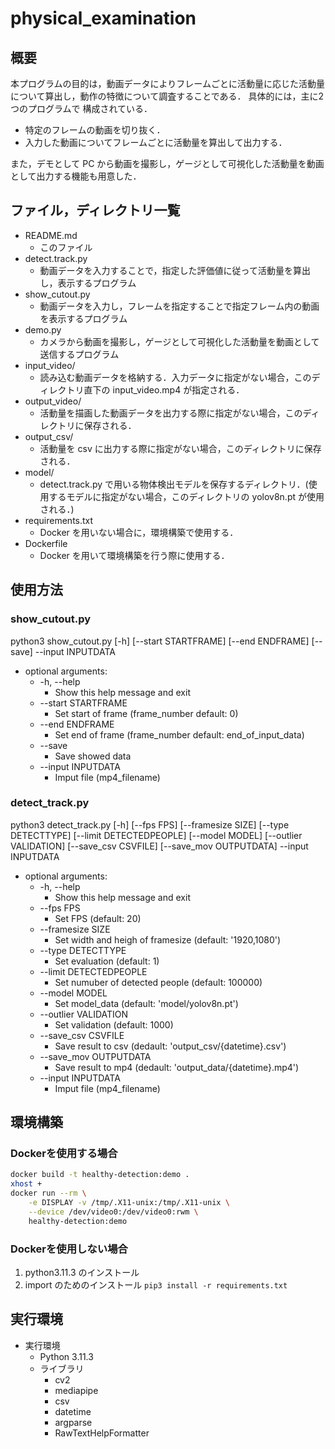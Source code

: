 # physical_examination
## 概要
本プログラムの目的は，動画データによりフレームごとに活動量に応じた活動量について算出し，動作の特徴について調査することである．
具体的には，主に2つのプログラムで 構成されている．
+ 特定のフレームの動画を切り抜く．
+ 入力した動画についてフレームごとに活動量を算出して出力する．
  
また，デモとして PC から動画を撮影し，ゲージとして可視化した活動量を動画として出力する機能も用意した．
## ファイル，ディレクトリ一覧
+ README.md
    + このファイル
+ detect.track.py
    + 動画データを入力することで，指定した評価値に従って活動量を算出し，表示するプログラム
+ show_cutout.py
    + 動画データを入力し，フレームを指定することで指定フレーム内の動画を表示するプログラム
+ demo.py
    + カメラから動画を撮影し，ゲージとして可視化した活動量を動画として送信するプログラム
+ input_video/
    + 読み込む動画データを格納する．入力データに指定がない場合，このディレクトリ直下の input_video.mp4 が指定される．
+ output_video/
    + 活動量を描画した動画データを出力する際に指定がない場合，このディレクトリに保存される．
+ output_csv/
    + 活動量を csv に出力する際に指定がない場合，このディレクトリに保存される．
+ model/
    + detect.track.py で用いる物体検出モデルを保存するディレクトリ．(使用するモデルに指定がない場合，このディレクトリの yolov8n.pt が使用される．)
+ requirements.txt
    + Docker を用いない場合に，環境構築で使用する．
+ Dockerfile
    + Docker を用いて環境構築を行う際に使用する．

## 使用方法
### show_cutout.py
python3 show_cutout.py [-h] [--start STARTFRAME] [--end ENDFRAME] [--save] --input INPUTDATA
+ optional arguments:
  + -h, --help
    + Show this help message and exit
  + --start STARTFRAME
    + Set start of frame (frame_number default: 0)
  + --end ENDFRAME
    + Set end of frame (frame_number default: end_of_input_data)
  + --save
    + Save showed data
  + --input INPUTDATA
    + Imput file (mp4_filename)

### detect_track.py
python3 detect_track.py [-h] [--fps FPS] [--framesize SIZE]  [--type DETECTTYPE] [--limit DETECTEDPEOPLE]
[--model MODEL] [--outlier VALIDATION] [--save_csv CSVFILE] [--save_mov OUTPUTDATA] --input INPUTDATA
+ optional arguments:
  + -h, --help
    + Show this help message and exit
  + --fps FPS
    + Set FPS (default: 20)
  + --framesize SIZE
    + Set width and heigh of framesize (default: '1920,1080')
  + --type DETECTTYPE
    + Set evaluation (default: 1)
  + --limit DETECTEDPEOPLE
    + Set numuber of detected people (default: 100000)
  + --model MODEL
    + Set model_data (default: 'model/yolov8n.pt')
  + --outlier VALIDATION
    + Set validation (default: 1000)
  + --save_csv CSVFILE
    + Save result to csv (dedault: 'output_csv/{datetime}.csv')
  + --save_mov OUTPUTDATA
    + Save result to mp4 (dedault: 'output_data/{datetime}.mp4')
  + --input INPUTDATA
    + Imput file (mp4_filename)


## 環境構築
### Dockerを使用する場合

```bash
docker build -t healthy-detection:demo .
xhost +
docker run --rm \
    -e DISPLAY -v /tmp/.X11-unix:/tmp/.X11-unix \
    --device /dev/video0:/dev/video0:rwm \
    healthy-detection:demo
```
### Dockerを使用しない場合
1. python3.11.3 のインストール
2. import のためのインストール
```pip3 install -r requirements.txt```

## 実行環境
+ 実行環境
    + Python 3.11.3
    + ライブラリ
      + cv2
      + mediapipe
      + csv
      + datetime
      + argparse
      + RawTextHelpFormatter
